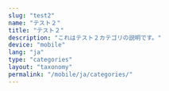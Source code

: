 ```yaml
---
slug: "test2"
name: "テスト２"
title: "テスト２"
description: "これはテスト２カテゴリの説明です。"
device: "mobile"
lang: "ja"
type: "categories"
layout: "taxonomy"
permalink: "/mobile/ja/categories/"
---
```

